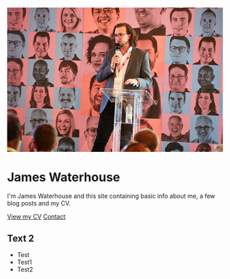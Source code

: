 ![jw image](/images/jw.png)
# James Waterhouse
I'm James Waterhouse and this site containing basic info about me, a few blog posts and my CV.

[View my CV](/cv/james-waterhouse-cv.md)
[Contact](mailto:jatwaterhouse@gmail.com) 

## Text 2
* Test
* Test1
* Test2


